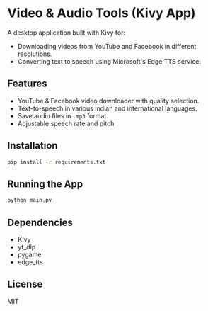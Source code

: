 # Video & Audio Tools (Kivy App)

A desktop application built with Kivy for:
- Downloading videos from YouTube and Facebook in different resolutions.
- Converting text to speech using Microsoft's Edge TTS service.

## Features

- YouTube & Facebook video downloader with quality selection.
- Text-to-speech in various Indian and international languages.
- Save audio files in `.mp3` format.
- Adjustable speech rate and pitch.

## Installation

```bash
pip install -r requirements.txt
```

## Running the App

```bash
python main.py
```

## Dependencies

- Kivy
- yt_dlp
- pygame
- edge_tts

## License

MIT